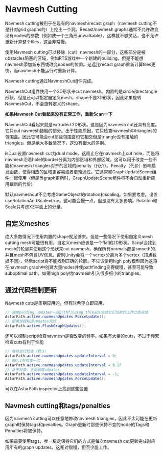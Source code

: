 # Navmesh Cutting

Navmesh cutting被用于在现有的navmesh/recast graph（navmesh cutting不是针对grid graphs的）上挖出一个洞。Recast/navmesh graphs通常不允许改变现有nodes的参数（例如使一个三角形unwalkable），这样就不够灵活，也不允许重新计算整个tiles，这会非常慢。

使用Navmesh cutting可以移除（cut）navmesh的一部分，这些部分是被obstacles阻塞的区域，例如RTS游戏中一个新建的building。但是不能想navmesh添加新东西或改变nodes的位置。这远比recast graph重新计算tiles更快，而navmesh不能运行时重新计算。

Navmesh cutting通过NavmeshCut组件完成。

NavmeshCut组件使用一个2D形状来cut navmesh。内置的是circle和rectangle形状，但是还可以指定自定义mesh。shape不是3D形状，因此如果旋转NavmeshCut，不会旋转定义的shape。

**如果Navmesh Cut看起来没有正常工作，重新Scan一下**

NavmeshCut看起来就是extruded 2D形状。这是因为navmesh cut还具有高度。它只cut navmesh接触的部分。出于性能原因，它只检查navmesh中triangles的包围盒。因此它可能会cut那些包围盒和它相交但是triangle没有接触的triangles。但是绝大多数情况下，这没有很大的差别。

isDual设置navmesh cut为dual mode。这阻止它在navmesh上cut hole，而是将navmesh沿着hole的border分离为内部区域和外部区域。这可以用于改变一些不能和navmesh triangles对齐的区域的penalty（代价）。Penalty（代价）影响启发函数，使得相应的区域更容易或者更难通过。它通常和GraphUpdateScene组件一起使用（但是当graph更新时，GraphUpdateScene组件将不会自动重新应用跟新的代价）

默认navmeshcut不会考虑GameObject的rotation和scaling。如果要考虑，设置useRotationAndScale=true。这可能会慢一点，但是没有太多影响。Rotation和Scale只考虑XZ平面上的分量。

## 自定义meshes

绝大多数情况下使用内置的shape就足够来。但是一些情况下使用自定义mesh cutting mesh可能很有用。自定义mesh应该是一个flat的2D形状。Script会找到mesh的轮廓并使用这个形状来cut navmesh。确保所有normals都是smooth的，并且mesh不包含UV信息。否则Unity会将一个vertex分离为多个vertex（顶点数据不同），然后script将不能找到正确的轮廓。不应该使用high poly模型因为这将在navmesh graph中创建大量nodes并使pathfinding变得缓慢，甚至可能导致suboptimal path，如果high poly给navmesh引入很多细小的triangles。

## 通过代码控制更新

Navmesh cuts是周期应用的。但有时希望立即应用。

```C#
// 调度pending updates一旦pathfinding threads完成它们当前的工作立即完成
AstarPath.active.navmeshUpdates.ForceUpdate();
// 阻塞线程知道updates完成
AstarPath.active.FlushGraphUpdates();
```

还可以控制script检查navmesh是否改变的频率。如果有大量的cuts，不过于频繁检查cuts有利于性能

```C#
// 每帧进行检查（默认）
AstarPath.active.navmeshUpdates.updateInterval = 0;
// 每0.1秒检查一次
AstarPath.active.navmeshUpdates.updateInterval = 0.1f
// 从不检查，手动调度udpates
AstarPath.active.navmeshUpdates.updateInterval = -1;
AstarPath.active.navmeshUpdates.ForceUpdate();
```

可以在AstarPath inspector上找到这些设置

## Navmesh cutting和tags/penalties

因为navmesh cutting可以任意地修改navmesh triangles，因此不太可能在更新graph时保持tags和penalties。Graph更新时那些保持不变的node的Tags和Penalties将被保持。

如果需要使用tags，唯一稳定保持它们的方式是每次navmesh cut更新完成时应用所有的graph updates。这相对很慢，但至少能工作。
